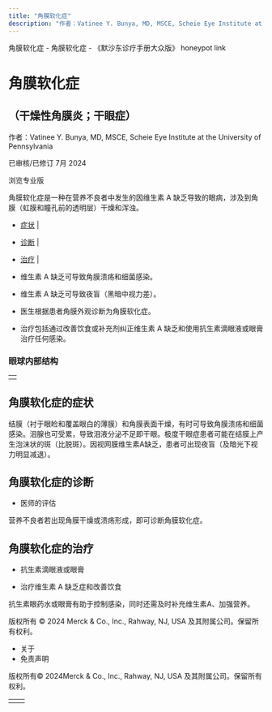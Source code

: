```yaml
---
title: "角膜软化症"
description: "作者：Vatinee Y. Bunya, MD, MSCE, Scheie Eye Institute at the University of Pennsylvania"
---
```


﻿角膜软化症 \- 角膜软化症 \- 《默沙东诊疗手册大众版》 honeypot link

# 角膜软化症

## （干燥性角膜炎；干眼症）

作者：Vatinee Y. Bunya, MD, MSCE, Scheie Eye Institute at the University of Pennsylvania

已审核/已修订 7月 2024

浏览专业版

角膜软化症是一种在营养不良者中发生的因维生素 A 缺乏导致的眼病，涉及到角膜（虹膜和瞳孔前的透明层）干燥和浑浊。

- [症状](#症状_v39685880_zh) \|
- [诊断](#诊断_v26622615_zh) \|
- [治疗](#治疗_v26622621_zh) \|

- 维生素 A 缺乏可导致角膜溃疡和细菌感染。

- 维生素 A 缺乏可导致夜盲（黑暗中视力差）。

- 医生根据患者角膜外观诊断为角膜软化症。

- 治疗包括通过改善饮食或补充剂纠正维生素 A 缺乏和使用抗生素滴眼液或眼膏治疗任何感染。


### 眼球内部结构

|     |
| --- |
|  |

## 角膜软化症的症状

结膜（衬于眼睑和覆盖眼白的薄膜）和角膜表面干燥，有时可导致角膜溃疡和细菌感染。泪腺也可受累，导致泪液分泌不足即干眼。极度干眼症患者可能在结膜上产生泡沫状的斑（比脱斑）。因视网膜维生素A缺乏，患者可出现夜盲（及暗光下视力明显减退）。

## 角膜软化症的诊断

- 医师的评估


营养不良者若出现角膜干燥或溃疡形成，即可诊断角膜软化症。

## 角膜软化症的治疗

- 抗生素滴眼液或眼膏

- 治疗维生素 A 缺乏症和改善饮食


抗生素眼药水或眼膏有助于控制感染，同时还需及时补充维生素A、加强营养。



版权所有 © 2024
Merck & Co., Inc., Rahway, NJ, USA 及其附属公司。保留所有权利。

- 关于
- 免责声明

版权所有© 2024Merck & Co., Inc., Rahway, NJ, USA 及其附属公司。保留所有权利。

|     |     |
| --- | --- |
|  |  |